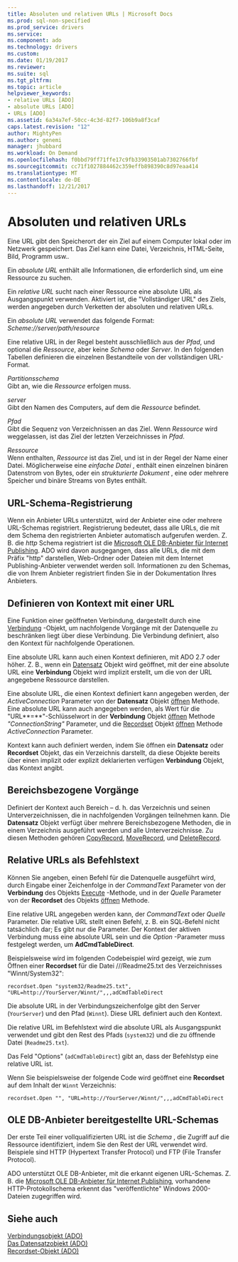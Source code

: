 ```yaml
---
title: Absoluten und relativen URLs | Microsoft Docs
ms.prod: sql-non-specified
ms.prod_service: drivers
ms.service: 
ms.component: ado
ms.technology: drivers
ms.custom: 
ms.date: 01/19/2017
ms.reviewer: 
ms.suite: sql
ms.tgt_pltfrm: 
ms.topic: article
helpviewer_keywords:
- relative URLs [ADO]
- absolute URLs [ADO]
- URLs [ADO]
ms.assetid: 6a34a7ef-50cc-4c3d-82f7-106b9a8f3caf
caps.latest.revision: "12"
author: MightyPen
ms.author: genemi
manager: jhubbard
ms.workload: On Demand
ms.openlocfilehash: f0bbd79ff71ffe17c9fb33903501ab7302766fbf
ms.sourcegitcommit: cc71f1027884462c359effb898390c8d97eaa414
ms.translationtype: MT
ms.contentlocale: de-DE
ms.lasthandoff: 12/21/2017
---
```

# <a name="absolute-and-relative-urls"></a>Absoluten und relativen URLs
Eine URL gibt den Speicherort der ein Ziel auf einem Computer lokal oder im Netzwerk gespeichert. Das Ziel kann eine Datei, Verzeichnis, HTML-Seite, Bild, Programm usw.*.*  
  
 Ein *absolute URL* enthält alle Informationen, die erforderlich sind, um eine Ressource zu suchen.  
  
 Ein *relative URL* sucht nach einer Ressource eine absolute URL als Ausgangspunkt verwenden. Aktiviert ist, die "Vollständiger URL" des Ziels, werden angegeben durch Verketten der absoluten und relativen URLs.  
  
 Ein *absolute URL* verwendet das folgende Format: *Scheme://server/path/resource*  
  
 Eine relative URL in der Regel besteht ausschließlich aus der *Pfad*, und optional die *Ressource*, aber keine *Schema* oder *Server*. In den folgenden Tabellen definieren die einzelnen Bestandteile von der vollständigen URL-Format.  
  
 *Partitionsschema*  
 Gibt an, wie die *Ressource* erfolgen muss.  
  
 *server*  
 Gibt den Namen des Computers, auf dem die *Ressource* befindet.  
  
 *Pfad*  
 Gibt die Sequenz von Verzeichnissen an das Ziel. Wenn *Ressource* wird weggelassen, ist das Ziel der letzten Verzeichnisses in *Pfad*.  
  
 *Ressource*  
 Wenn enthalten, *Ressource* ist das Ziel, und ist in der Regel der Name einer Datei. Möglicherweise eine *einfache Datei* , enthält einen einzelnen binären Datenstrom von Bytes, oder ein *strukturierte Dokument* , eine oder mehrere Speicher und binäre Streams von Bytes enthält.  
  
## <a name="url-scheme-registration"></a>URL-Schema-Registrierung  
 Wenn ein Anbieter URLs unterstützt, wird der Anbieter eine oder mehrere URL-Schemas registriert. Registrierung bedeutet, dass alle URLs, die mit dem Schema den registrierten Anbieter automatisch aufgerufen werden. Z. B. die *http* Schema registriert ist die [Microsoft OLE DB-Anbieter für Internet Publishing](../../../ado/guide/appendixes/microsoft-ole-db-provider-for-internet-publishing.md). ADO wird davon ausgegangen, dass alle URLs, die mit dem Präfix "http" darstellen, Web-Ordner oder Dateien mit dem Internet Publishing-Anbieter verwendet werden soll. Informationen zu den Schemas, die von Ihrem Anbieter registriert finden Sie in der Dokumentation Ihres Anbieters.  
  
## <a name="defining-context-with-a-url"></a>Definieren von Kontext mit einer URL  
 Eine Funktion einer geöffneten Verbindung, dargestellt durch eine [Verbindung](../../../ado/reference/ado-api/connection-object-ado.md) -Objekt, um nachfolgende Vorgänge mit der Datenquelle zu beschränken liegt über diese Verbindung. Die Verbindung definiert, also den Kontext für nachfolgende Operationen.  
  
 Eine absolute URL kann auch einen Kontext definieren, mit ADO 2.7 oder höher. Z. B., wenn ein [Datensatz](../../../ado/reference/ado-api/record-object-ado.md) Objekt wird geöffnet, mit der eine absolute URL eine **Verbindung** Objekt wird implizit erstellt, um die von der URL angegebene Ressource darstellen.  
  
 Eine absolute URL, die einen Kontext definiert kann angegeben werden, der *ActiveConnection* Parameter von der **Datensatz** Objekt [öffnen](../../../ado/reference/ado-api/open-method-ado-record.md) Methode. Eine absolute URL kann auch angegeben werden, als Wert für die "URL**=**"-Schlüsselwort in der **Verbindung** Objekt [öffnen](../../../ado/reference/ado-api/open-method-ado-connection.md) Methode  *"ConnectionString"* Parameter, und die [Recordset](../../../ado/reference/ado-api/recordset-object-ado.md) Objekt [öffnen](../../../ado/reference/ado-api/open-method-ado-recordset.md) Methode *ActiveConnection* Parameter.  
  
 Kontext kann auch definiert werden, indem Sie öffnen ein **Datensatz** oder **Recordset** Objekt, das ein Verzeichnis darstellt, da diese Objekte bereits über einen implizit oder explizit deklarierten verfügen **Verbindung**  Objekt, das Kontext angibt.  
  
## <a name="scoped-operations"></a>Bereichsbezogene Vorgänge  
 Definiert der Kontext auch Bereich – d. h. das Verzeichnis und seinen Unterverzeichnissen, die in nachfolgenden Vorgängen teilnehmen kann. Die **Datensatz** Objekt verfügt über mehrere Bereichsbezogene Methoden, die in einem Verzeichnis ausgeführt werden und alle Unterverzeichnisse. Zu diesen Methoden gehören [CopyRecord](../../../ado/reference/ado-api/copyrecord-method-ado.md), [MoveRecord](../../../ado/reference/ado-api/moverecord-method-ado.md), und [DeleteRecord](../../../ado/reference/ado-api/deleterecord-method-ado.md).  
  
## <a name="relative-urls-as-command-text"></a>Relative URLs als Befehlstext  
 Können Sie angeben, einen Befehl für die Datenquelle ausgeführt wird, durch Eingabe einer Zeichenfolge in der *CommandText* Parameter von der **Verbindung** des Objekts [Execute](../../../ado/reference/ado-api/execute-method-ado-connection.md) -Methode, und in der  *Quelle* Parameter von der **Recordset** des Objekts [öffnen](../../../ado/reference/ado-api/open-method-ado-recordset.md) Methode.  
  
 Eine relative URL angegeben werden kann, der *CommandText* oder *Quelle* Parameter. Die relative URL stellt einen Befehl, z. B. ein SQL‑Befehl nicht tatsächlich dar; Es gibt nur die Parameter. Der Kontext der aktiven Verbindung muss eine absolute URL sein und die *Option* -Parameter muss festgelegt werden, um **AdCmdTableDirect**.  
  
 Beispielsweise wird im folgenden Codebeispiel wird gezeigt, wie zum Öffnen einer **Recordset** für die Datei ///Readme25.txt des Verzeichnisses "Winnt/System32":  
  
```  
recordset.Open "system32/Readme25.txt", "URL=http://YourServer/Winnt/",,,adCmdTableDirect  
```  
  
 Die absolute URL in der Verbindungszeichenfolge gibt den Server (`YourServer`) und den Pfad (`Winnt`). Diese URL definiert auch den Kontext.  
  
 Die relative URL im Befehlstext wird die absolute URL als Ausgangspunkt verwendet und gibt den Rest des Pfads (`system32`) und die zu öffnende Datei (`Readme25.txt`).  
  
 Das Feld "Options" (`adCmdTableDirect`) gibt an, dass der Befehlstyp eine relative URL ist.  
  
 Wenn Sie beispielsweise der folgende Code wird geöffnet eine **Recordset** auf dem Inhalt der `Winnt` Verzeichnis:  
  
```  
recordset.Open "", "URL=http://YourServer/Winnt/",,,adCmdTableDirect  
```  
  
## <a name="ole-db-provider-supplied-url-schemes"></a>OLE DB-Anbieter bereitgestellte URL-Schemas  
 Der erste Teil einer vollqualifizierten URL ist die *Schema* , die Zugriff auf die Ressource identifiziert, indem Sie den Rest der URL verwendet wird. Beispiele sind HTTP (Hypertext Transfer Protocol) und FTP (File Transfer Protocol).  
  
 ADO unterstützt OLE DB-Anbieter, mit die erkannt eigenen URL-Schemas. Z. B. die [Microsoft OLE DB-Anbieter für Internet Publishing](../../../ado/guide/appendixes/microsoft-ole-db-provider-for-internet-publishing.md)*,* vorhandene HTTP-Protokollschema erkennt das "veröffentlichte" Windows 2000-Dateien zugegriffen wird.  
  
## <a name="see-also"></a>Siehe auch  
 [Verbindungsobjekt (ADO)](../../../ado/reference/ado-api/connection-object-ado.md)   
 [Das Datensatzobjekt (ADO)](../../../ado/reference/ado-api/record-object-ado.md)   
 [Recordset-Objekt (ADO)](../../../ado/reference/ado-api/recordset-object-ado.md)
